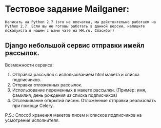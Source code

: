 # Тестовое задание Mailganer:
```
Написать на Python 2.7 (это не опечатка, мы действительно работаем на Python 2.7. Если вы не готовы работать в данной версии, напишите пожалуйста в нашем с вами чате на HH.ru. Спасибо!)
```
## Django небольшой сервис отправки имейл рассылок.
Возможности сервиса:
 1. Отправка рассылок с использованием html макета и списка подписчиков.
 2. Отправка отложенных рассылок.
 3. Использование переменных в макете рассылки. (Пример: имя, фамилия, день рождения из списка подписчиков)
 4. Отслеживание открытий писем.
Отложенные отправки реализовать при помощи Celery.

P.S.: Способ хранения макетов писем и списков подписчиков на усмотрение исполнителя.